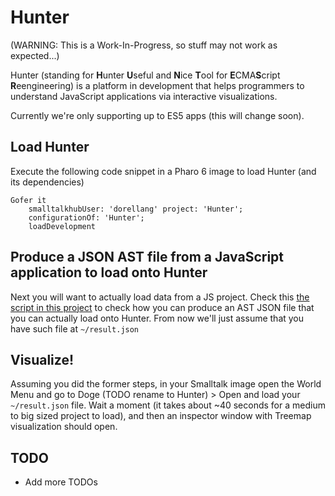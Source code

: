 # Hunter

(WARNING: This is a Work-In-Progress, so stuff may not work as expected...)

Hunter (standing for **H**unter **U**seful and **N**ice **T**ool for **E**CMA**S**cript **R**eengineering) is a platform in development that helps programmers to understand JavaScript applications via interactive visualizations.

Currently we're only supporting up to ES5 apps (this will change soon).

## Load Hunter 

Execute the following code snippet in a Pharo 6 image to load Hunter (and its dependencies)
```Smalltalk
Gofer it
    smalltalkhubUser: 'dorellang' project: 'Hunter';
    configurationOf: 'Hunter';
    loadDevelopment
```

## Produce a JSON AST file from a JavaScript application to load onto Hunter
Next you will want to actually load data from a JS project. Check this [the script in this project](https://github.com/dorellang/esprima-bin-wrapper) to check how you can produce an AST JSON file that you can actually load onto Hunter. From now we'll just assume that you have such file at `~/result.json`

## Visualize!

Assuming you did the former steps, in your Smalltalk image open the World Menu and go to Doge (TODO rename to Hunter) >  Open and load your `~/result.json` file. Wait a moment (it takes about ~40 seconds for a medium to big sized project to load), and then an inspector window with Treemap visualization should open.

## TODO
* Add more TODOs

